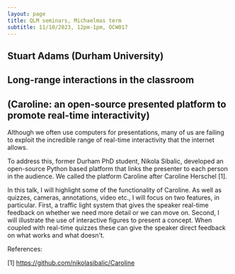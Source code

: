 ```yaml
---
layout: page
title: QLM seminars, Michaelmas term
subtitle: 11/10/2023, 12pm-1pm, OCW017
---
```


## Stuart Adams (Durham University)

## Long-range interactions in the classroom

## (Caroline: an open-source presented platform to promote real-time interactivity)

Although we often use computers for presentations, many of us are failing to exploit the incredible range of real-time interactivity that the internet allows.

To address this, former Durham PhD student, Nikola Sibalic, developed an open-source Python based platform that links the presenter to each person in the audience. We called the platform Caroline after Caroline Herschel [1].

In this talk, I will highlight some of the functionality of Caroline. As well as quizzes, cameras, annotations, video etc., I will focus on two features, in particular. First, a traffic light system that gives the speaker real-time feedback on whether we need more detail or we can move on. Second, I will illustrate the use of interactive figures to present a concept. When coupled with real-time quizzes these can give the speaker direct feedback on what works and what doesn't. 

References:

[1] https://github.com/nikolasibalic/Caroline



